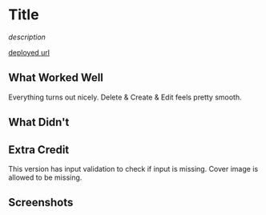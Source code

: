 # Title

*description*

[deployed url](http://url-if-deployed-here)

## What Worked Well
Everything turns out nicely. Delete & Create & Edit feels pretty smooth.

## What Didn't

## Extra Credit
This version has input validation to check if input is missing. Cover image is allowed to be missing.

## Screenshots
